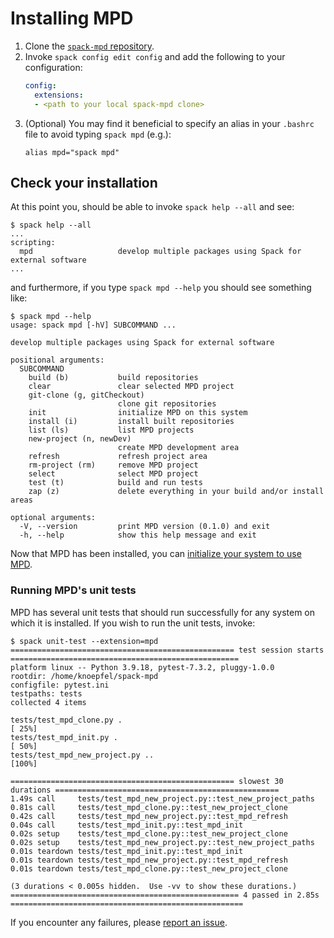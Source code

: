 # Installing MPD

1. Clone the [`spack-mpd` repository](https://github.com/knoepfel/spack-mpd).
2. Invoke `spack config edit config` and add the following to your configuration:
    ```yaml
    config:
      extensions:
      - <path to your local spack-mpd clone>
    ```
3. (Optional) You may find it beneficial to specify an alias in your `.bashrc` file to avoid typing `spack mpd` (e.g.):
    ```console
    alias mpd="spack mpd"
    ```

## Check your installation

At this point you, should be able to invoke `spack help --all` and see:

```console
$ spack help --all
...
scripting:
  mpd                   develop multiple packages using Spack for external software
...
```

and furthermore, if you type `spack mpd --help` you should see something like:

```console
$ spack mpd --help
usage: spack mpd [-hV] SUBCOMMAND ...

develop multiple packages using Spack for external software

positional arguments:
  SUBCOMMAND
    build (b)           build repositories
    clear               clear selected MPD project
    git-clone (g, gitCheckout)
                        clone git repositories
    init                initialize MPD on this system
    install (i)         install built repositories
    list (ls)           list MPD projects
    new-project (n, newDev)
                        create MPD development area
    refresh             refresh project area
    rm-project (rm)     remove MPD project
    select              select MPD project
    test (t)            build and run tests
    zap (z)             delete everything in your build and/or install areas

optional arguments:
  -V, --version         print MPD version (0.1.0) and exit
  -h, --help            show this help message and exit
```

Now that MPD has been installed, you can [initialize your system to use MPD](Initialization.md).

### Running MPD's unit tests

MPD has several unit tests that should run successfully for any system on which it is installed.  If you wish to run the unit tests, invoke:

```console
$ spack unit-test --extension=mpd
================================================== test session starts ===================================================
platform linux -- Python 3.9.18, pytest-7.3.2, pluggy-1.0.0
rootdir: /home/knoepfel/spack-mpd
configfile: pytest.ini
testpaths: tests
collected 4 items

tests/test_mpd_clone.py .                                                                                          [ 25%]
tests/test_mpd_init.py .                                                                                           [ 50%]
tests/test_mpd_new_project.py ..                                                                                   [100%]

================================================== slowest 30 durations ==================================================
1.49s call     tests/test_mpd_new_project.py::test_new_project_paths
0.81s call     tests/test_mpd_clone.py::test_new_project_clone
0.42s call     tests/test_mpd_new_project.py::test_mpd_refresh
0.04s call     tests/test_mpd_init.py::test_mpd_init
0.02s setup    tests/test_mpd_clone.py::test_new_project_clone
0.02s setup    tests/test_mpd_new_project.py::test_new_project_paths
0.01s teardown tests/test_mpd_init.py::test_mpd_init
0.01s teardown tests/test_mpd_new_project.py::test_mpd_refresh
0.01s teardown tests/test_mpd_clone.py::test_new_project_clone

(3 durations < 0.005s hidden.  Use -vv to show these durations.)
=================================================== 4 passed in 2.85s ====================================================
```

If you encounter any failures, please [report an issue](https://github.com/knoepfel/spack-mpd/issues).
